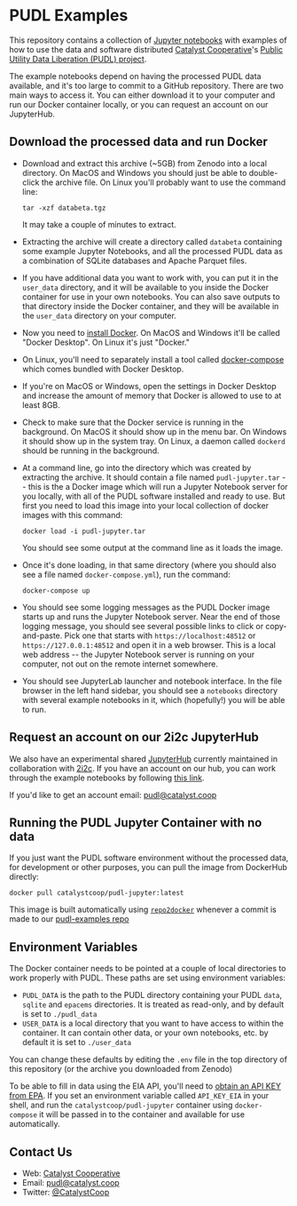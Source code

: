 # PUDL Examples

This repository contains a collection of
[Jupyter notebooks](https://jupyter.org) with examples of how to use the data
and software distributed [Catalyst Cooperative](https://catalyst.coop)'s
[Public Utility Data Liberation (PUDL) project](https://github.com/catalyst-cooperative/pudl).

The example notebooks depend on having the processed PUDL data available, and
it's too large to commit to a GitHub repository. There are two main ways to
access it. You can either download it to your computer and run our Docker
container locally, or you can request an account on our JupyterHub.

## Download the processed data and run Docker
* Download and extract this archive (~5GB) from Zenodo into a local directory.
  On MacOS and Windows you should just be able to double-click the archive
  file. On Linux you'll probably want to use the command line:
  ```
  tar -xzf databeta.tgz
  ```
  It may take a couple of minutes to extract.

* Extracting the archive will create a directory called `databeta`
  containing some example Jupyter Notebooks, and all the processed PUDL data as
  a combination of SQLite databases and Apache Parquet files.

* If you have additional data you want to work with, you can put it in the
  `user_data` directory, and it will be available to you inside the Docker
  container for use in your own notebooks. You can also save outputs to that
  directory inside the Docker container, and they will be available in the
  `user_data` directory on your computer.

* Now you need to [install Docker](https://docs.docker.com/get-docker/).
  On MacOS and Windows it'll be called "Docker Desktop". On Linux it's just
  "Docker."
* On Linux, you'll need to separately install a tool called
  [docker-compose](https://docs.docker.com/compose/install/) which comes
  bundled with Docker Desktop.

* If you're on MacOS or Windows, open the settings in Docker Desktop and
  increase the amount of memory that Docker is allowed to use to at least 8GB.

* Check to make sure that the Docker service is running in the background. On
  MacOS it should show up in the menu bar. On Windows it should show up in the
  system tray. On Linux, a daemon called `dockerd` should be running in the
  background.

* At a command line, go into the directory which was created by extracting the
  archive. It should contain a file named `pudl-jupyter.tar` -- this is the
  a Docker image which will run a Jupyter Notebook server for you locally, with
  all of the PUDL software installed and ready to use. But first you need to
  load this image into your local collection of docker images with this
  command:
  ```
  docker load -i pudl-jupyter.tar
  ```
  You should see some output at the command line as it loads the image.

* Once it's done loading, in that same directory (where you should also see a
  file named `docker-compose.yml`), run the command:
  ```
  docker-compose up
  ```

* You should see some logging messages as the PUDL Docker image starts up and
  runs the Jupyter Notebook server. Near the end of those logging message, you
  should see several possible links to click or copy-and-paste.
  Pick one that starts with `https://localhost:48512` or
  `https://127.0.0.1:48512` and open it in a web browser. This is a local web
  address -- the Jupyter Notebook server is running on your computer, not out
  on the remote internet somewhere.

* You should see JupyterLab launcher and notebook interface. In the file
  browser in the left hand sidebar, you should see a `notebooks` directory with
  several example notebooks in it, which (hopefully!) you will be able to run.

## Request an account on our 2i2c JupyterHub
We also have an experimental shared [JupyterHub](https://jupyter.org/hub)
currently maintained in collaboration with [2i2c](https://2i2c.org). If you
have an account on our hub, you can work through the example notebooks by
following [this link](https://catalyst-cooperative.pilot.2i2c.cloud/hub/user-redirect/git-pull?repo=https%3A%2F%2Fgithub.com%2Fcatalyst-cooperative%2Fpudl-examples&urlpath=lab%2Ftree%2Fpudl-examples%2Fnotebooks%2F01-pudl-database.ipynb&branch=main).

If you'd like to get an account email:
[pudl@catalyst.coop](mailto:pudl@catalyst.coop)

## Running the PUDL Jupyter Container with no data
If you just want the PUDL software environment without the processed data, for
development or other purposes, you can pull the image from DockerHub directly:
```
docker pull catalystcoop/pudl-jupyter:latest
```
This image is built automatically using
[`repo2docker`](https://github.com/jupyterhub/repo2docker) whenever a commit
is made to our
[pudl-examples repo](https://github.com/catalyst-cooperative/pudl-examples)

## Environment Variables
The Docker container needs to be pointed at a couple of local directories to
work properly with PUDL. These paths are set using environment variables:
* `PUDL_DATA` is the path to the PUDL directory containing your PUDL
`data`, `sqlite` and `epacems` directories. It is treated as read-only, and by
default is set to `./pudl_data`
* `USER_DATA` is a local directory that you want to have access to
within the container. It can contain other data, or your own notebooks, etc. by
default it is set to `./user_data`

You can change these defaults by editing the `.env` file in the top directory of
this repository (or the archive you downloaded from Zenodo)

To be able to fill in data using the EIA API, you'll need to [obtain an API KEY
from EPA](https://www.eia.gov/opendata/register.php). If you set an environment
variable called `API_KEY_EIA` in your shell, and run the
`catalystcoop/pudl-jupyter` container using `docker-compose` it will be passed
in to the container and available for use automatically.

## Contact Us
* Web: [Catalyst Cooperative](https://catalyst.coop)
* Email: [pudl@catalyst.coop](mailto:pudl@catalyst.coop)
* Twitter: [@CatalystCoop](https://twitter.com/CatalystCoop)
